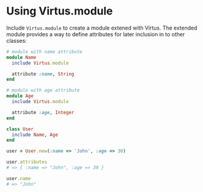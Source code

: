 # Using Virtus.module

Include `Virtus.module` to create a module extened with Virtus. The extended module provides a way to define attributes for later inclusion in to other classes:

```ruby
# module with name attribute
module Name
  include Virtus.module

  attribute :name, String
end

# module with age attribute
module Age
  include Virtus.module

  attribute :age, Integer
end

class User
  include Name, Age
end

user = User.new(:name => 'John', :age => 30)

user.attributes
# => { :name => "John", :age => 30 }

user.name
# => "John"
```
